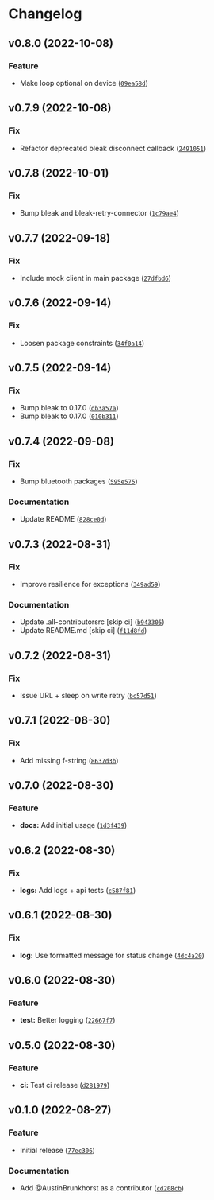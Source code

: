 # Changelog

<!--next-version-placeholder-->

## v0.8.0 (2022-10-08)
### Feature
* Make loop optional on device ([`09ea58d`](https://github.com/AustinBrunkhorst/pysnooz/commit/09ea58d8b6bfc1e52a86880dc8bfd02ef3828d71))

## v0.7.9 (2022-10-08)
### Fix
* Refactor deprecated bleak disconnect callback ([`2491051`](https://github.com/AustinBrunkhorst/pysnooz/commit/2491051bb197df6ba18218cb2ebfa39bacfd89da))

## v0.7.8 (2022-10-01)
### Fix
* Bump bleak and bleak-retry-connector ([`1c79ae4`](https://github.com/AustinBrunkhorst/pysnooz/commit/1c79ae41ea4a0cc5f6afd6b6aedfa824446c097b))

## v0.7.7 (2022-09-18)
### Fix
* Include mock client in main package ([`27dfbd6`](https://github.com/AustinBrunkhorst/pysnooz/commit/27dfbd6d71d9b2874f417dbd94cb24824ae932e2))

## v0.7.6 (2022-09-14)
### Fix
* Loosen package constraints ([`34f0a14`](https://github.com/AustinBrunkhorst/pysnooz/commit/34f0a145e74ad9c2c7c7a14308061079f93f324f))

## v0.7.5 (2022-09-14)
### Fix
* Bump bleak to 0.17.0 ([`db3a57a`](https://github.com/AustinBrunkhorst/pysnooz/commit/db3a57a706a49cc21294226098ca1cafd4d19689))
* Bump bleak to 0.17.0 ([`010b311`](https://github.com/AustinBrunkhorst/pysnooz/commit/010b31172c936626db8d4c3dc0269d01057c10ab))

## v0.7.4 (2022-09-08)
### Fix
* Bump bluetooth packages ([`595e575`](https://github.com/AustinBrunkhorst/pysnooz/commit/595e57564857cbbb0000c19dc7746b0ae9264677))

### Documentation
* Update README ([`828ce0d`](https://github.com/AustinBrunkhorst/pysnooz/commit/828ce0d02d6e3fe5c0959a02855585a73b997246))

## v0.7.3 (2022-08-31)
### Fix
* Improve resilience for exceptions ([`349ad59`](https://github.com/AustinBrunkhorst/pysnooz/commit/349ad59dacbfa7220bc5fe05197262e67c0959e6))

### Documentation
* Update .all-contributorsrc [skip ci] ([`b943305`](https://github.com/AustinBrunkhorst/pysnooz/commit/b94330500816d7423d11cde4ade6e4de64acc2cf))
* Update README.md [skip ci] ([`f11d8fd`](https://github.com/AustinBrunkhorst/pysnooz/commit/f11d8fdb65f4e6e17f67c2aa717a5e5bf0607306))

## v0.7.2 (2022-08-31)
### Fix
* Issue URL + sleep on write retry ([`bc57d51`](https://github.com/AustinBrunkhorst/pysnooz/commit/bc57d510a3288ca234390583d71d2e1f02c55bc6))

## v0.7.1 (2022-08-30)
### Fix
* Add missing f-string ([`8637d3b`](https://github.com/AustinBrunkhorst/pysnooz/commit/8637d3b00d4307461d5229e4b822895daa4896de))

## v0.7.0 (2022-08-30)
### Feature
* **docs:** Add initial usage ([`1d3f439`](https://github.com/AustinBrunkhorst/pysnooz/commit/1d3f43937493573c6979d01f91b01f7998d55edd))

## v0.6.2 (2022-08-30)
### Fix
* **logs:** Add logs + api tests ([`c587f81`](https://github.com/AustinBrunkhorst/pysnooz/commit/c587f81357f1a70ce46af118c77b65cb1b9ab568))

## v0.6.1 (2022-08-30)
### Fix
* **log:** Use formatted message for status change ([`4dc4a20`](https://github.com/AustinBrunkhorst/pysnooz/commit/4dc4a207918de78c2c5c778388f4e5de18fb75b5))

## v0.6.0 (2022-08-30)
### Feature
* **test:** Better logging ([`22667f7`](https://github.com/AustinBrunkhorst/pysnooz/commit/22667f72a7f2331dd38d7978d4e2538fe1e88cf3))

## v0.5.0 (2022-08-30)
### Feature
* **ci:** Test ci release ([`d281979`](https://github.com/AustinBrunkhorst/pysnooz/commit/d281979b0ed7c6ef09b29614ce2ef1263a3c5117))

## v0.1.0 (2022-08-27)
### Feature
* Initial release ([`77ec306`](https://github.com/AustinBrunkhorst/pysnooz/commit/77ec306f06cb62df79a35cf81cf69b350ea07801))

### Documentation
* Add @AustinBrunkhorst as a contributor ([`cd208cb`](https://github.com/AustinBrunkhorst/pysnooz/commit/cd208cb8ad534bdcda663997befa08363408b54d))
